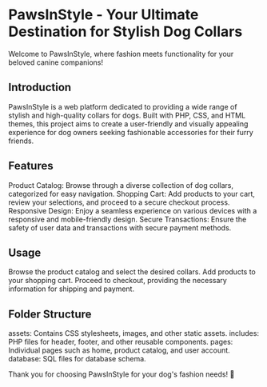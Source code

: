 # PawsInStyle - Your Ultimate Destination for Stylish Dog Collars
Welcome to PawsInStyle, where fashion meets functionality for your beloved canine companions!
## Introduction
PawsInStyle is a web platform dedicated to providing a wide range of stylish and high-quality collars for dogs. Built with PHP, CSS, and HTML themes, this project aims to create a user-friendly and visually appealing experience for dog owners seeking fashionable accessories for their furry friends.

## Features
Product Catalog: Browse through a diverse collection of dog collars, categorized for easy navigation.
Shopping Cart: Add products to your cart, review your selections, and proceed to a secure checkout process.
Responsive Design: Enjoy a seamless experience on various devices with a responsive and mobile-friendly design.
Secure Transactions: Ensure the safety of user data and transactions with secure payment methods.

## Usage
Browse the product catalog and select the desired collars.
Add products to your shopping cart.
Proceed to checkout, providing the necessary information for shipping and payment.

## Folder Structure
assets: Contains CSS stylesheets, images, and other static assets.
includes: PHP files for header, footer, and other reusable components.
pages: Individual pages such as home, product catalog, and user account.
database: SQL files for database schema.

Thank you for choosing PawsInStyle for your dog's fashion needs! 🐾
